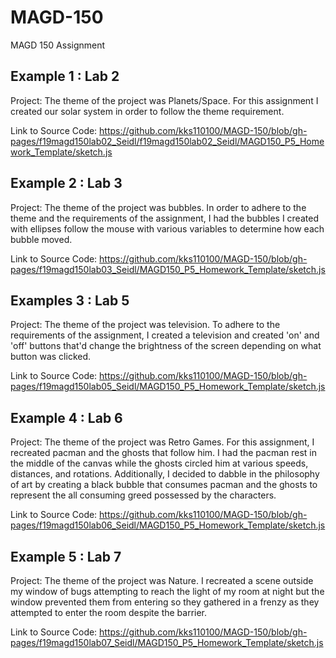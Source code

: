 # MAGD-150
MAGD 150 Assignment

## Example 1 : Lab 2

Project: The theme of the project was Planets/Space. For this assignment I created our solar system in order to follow the theme requirement. 

Link to Source Code: https://github.com/kks110100/MAGD-150/blob/gh-pages/f19magd150lab02_Seidl/f19magd150lab02_Seidl/MAGD150_P5_Homework_Template/sketch.js

## Example 2 : Lab 3

Project: The theme of the project was bubbles. In order to adhere to the theme and the requirements of the assignment, I had the bubbles I created with ellipses follow the mouse with various variables to determine how each bubble moved.

Link to Source Code: https://github.com/kks110100/MAGD-150/blob/gh-pages/f19magd150lab03_Seidl/MAGD150_P5_Homework_Template/sketch.js

## Examples 3 : Lab 5

Project: The theme of the project was television. To adhere to the requirements of the assignment, I created a television and created 'on' and 'off' buttons that'd change the brightness of the screen depending on what button was clicked.

Link to Source Code: https://github.com/kks110100/MAGD-150/blob/gh-pages/f19magd150lab05_Seidl/MAGD150_P5_Homework_Template/sketch.js

## Example 4 : Lab 6

Project: The theme of the project was Retro Games. For this assignment, I recreated pacman and the ghosts that follow him. I had the pacman rest in the middle of the canvas while the ghosts circled him at various speeds, distances, and rotations. Additionally, I decided to dabble in the philosophy of art by creating a black bubble that consumes pacman and the ghosts to represent the all consuming greed possessed by the characters.

Link to Source Code: https://github.com/kks110100/MAGD-150/blob/gh-pages/f19magd150lab06_Seidl/MAGD150_P5_Homework_Template/sketch.js

## Example 5 : Lab 7

Project: The theme of the project was Nature. I recreated a scene outside my window of bugs attempting to reach the light of my room at night but the window prevented them from entering so they gathered in a frenzy as they attempted to enter the room despite the barrier.

Link to Source Code: https://github.com/kks110100/MAGD-150/blob/gh-pages/f19magd150lab07_Seidl/MAGD150_P5_Homework_Template/sketch.js

